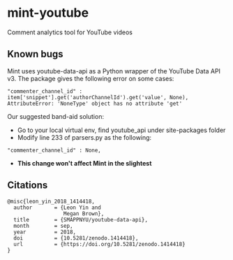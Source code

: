 # mint-youtube
Comment analytics tool for YouTube videos

## Known bugs
Mint uses youtube-data-api as a Python wrapper of the YouTube Data API v3.
The package gives the following error on some cases:
```
"commenter_channel_id" : item['snippet'].get('authorChannelId').get('value', None),
AttributeError: 'NoneType' object has no attribute 'get'
```
Our suggested band-aid solution:
- Go to your local virtual env, find youtube_api under site-packages folder
- Modify line 233 of parsers.py as the following:
```
"commenter_channel_id" : None,
```
- **This change won't affect Mint in the slightest**

## Citations

```
@misc{leon_yin_2018_1414418,
  author       = {Leon Yin and
                  Megan Brown},
  title        = {SMAPPNYU/youtube-data-api},
  month        = sep,
  year         = 2018,
  doi          = {10.5281/zenodo.1414418},
  url          = {https://doi.org/10.5281/zenodo.1414418}
}
```
